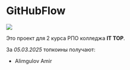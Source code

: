 # GitHubFlow

![](https://avatars.mds.yandex.net/get-altay/13220782/2a0000018fa148d55a6650ed7aca3098b8e5/XXXL)

Это проект для 2 курса РПО колледжа **IT TOP**.

За *05.03.2025* топкоины получают:

- Alimgulov Amir 
